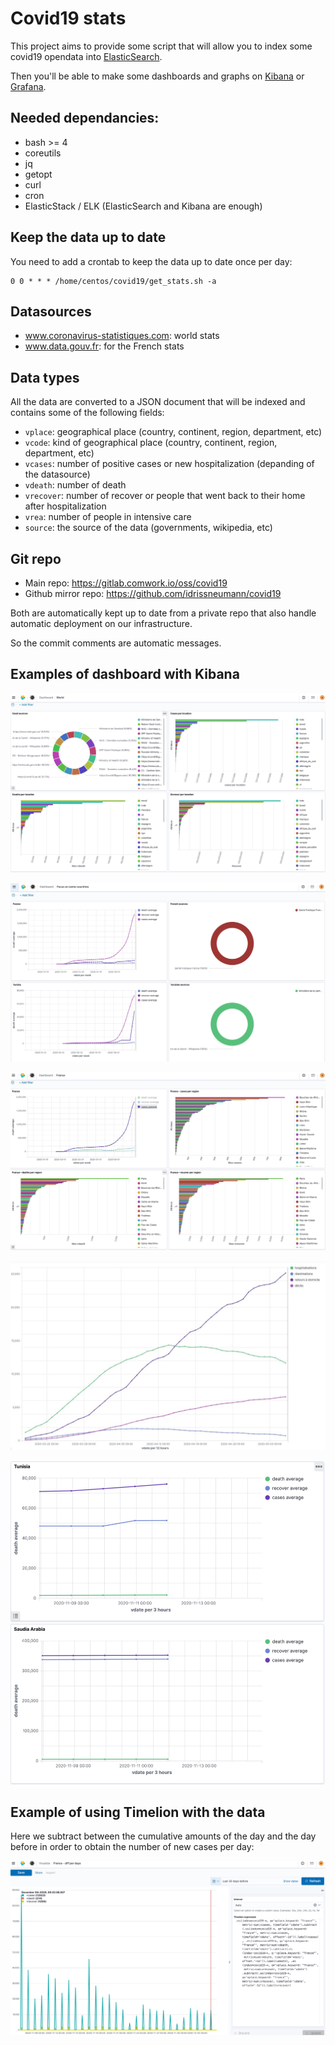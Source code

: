 # Covid19 stats

This project aims to provide some script that will allow you to index some covid19 opendata into [ElasticSearch](https://www.elastic.co/elasticsearch).

Then you'll be able to make some dashboards and graphs on [Kibana](https://www.elastic.co/kibana) or [Grafana](https://grafana.com).

## Needed dependancies:

* bash >= 4
* coreutils
* jq
* getopt
* curl
* cron
* ElasticStack / ELK (ElasticSearch and Kibana are enough)

## Keep the data up to date

You need to add a crontab to keep the data up to date once per day:

```shell
0 0 * * * /home/centos/covid19/get_stats.sh -a
```

## Datasources

* www.coronavirus-statistiques.com: world stats
* www.data.gouv.fr: for the French stats

## Data types

All the data are converted to a JSON document that will be indexed and contains some of the following fields:

* `vplace`: geographical place (country, continent, region, department, etc)
* `vcode`: kind of geographical place (country, continent, region, department, etc)
* `vcases`: number of positive cases or new hospitalization (depanding of the datasource)
* `vdeath`: number of death
* `vrecover`: number of recover or people that went back to their home after hospitalization
* `vrea`: number of people in intensive care
* `source`: the source of the data (governments, wikipedia, etc)

## Git repo

* Main repo: https://gitlab.comwork.io/oss/covid19
* Github mirror repo: https://github.com/idrissneumann/covid19

Both are automatically kept up to date from a private repo that also handle automatic deployment on our infrastructure.

So the commit comments are automatic messages.

## Examples of dashboard with Kibana

![d1](images/1.jpg)

![d2](images/2.jpg)

![d3](images/3.jpg)

![d4](images/4.jpg)

![d5](images/5.jpg)

## Example of using Timelion with the data

Here we subtract between the cumulative amounts of the day and the day before in order to obtain the number of new cases per day:

![v6](images/6.jpg)

